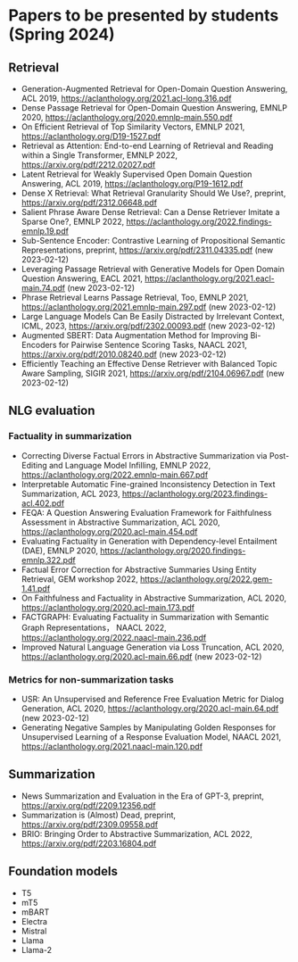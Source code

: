 # Papers to be presented by students (Spring 2024)

## Retrieval

* Generation-Augmented Retrieval for Open-Domain Question Answering, ACL 2019, https://aclanthology.org/2021.acl-long.316.pdf
* Dense Passage Retrieval for Open-Domain Question Answering, EMNLP 2020, https://aclanthology.org/2020.emnlp-main.550.pdf
* On Efficient Retrieval of Top Similarity Vectors, EMNLP 2021, https://aclanthology.org/D19-1527.pdf
* Retrieval as Attention: End-to-end Learning of Retrieval and Reading within a Single Transformer, EMNLP 2022, https://arxiv.org/pdf/2212.02027.pdf
* Latent Retrieval for Weakly Supervised Open Domain Question Answering, ACL 2019, https://aclanthology.org/P19-1612.pdf 
* Dense X Retrieval: What Retrieval Granularity Should We Use?, preprint, https://arxiv.org/pdf/2312.06648.pdf
* Salient Phrase Aware Dense Retrieval: Can a Dense Retriever Imitate a Sparse One?, EMNLP 2022, https://aclanthology.org/2022.findings-emnlp.19.pdf
* Sub-Sentence Encoder: Contrastive Learning of Propositional Semantic Representations, preprint, https://arxiv.org/pdf/2311.04335.pdf (new 2023-02-12)
* Leveraging Passage Retrieval with Generative Models for Open Domain Question Answering, EACL 2021, https://aclanthology.org/2021.eacl-main.74.pdf (new 2023-02-12)
* Phrase Retrieval Learns Passage Retrieval, Too, EMNLP 2021, https://aclanthology.org/2021.emnlp-main.297.pdf (new 2023-02-12)
* Large Language Models Can Be Easily Distracted by Irrelevant Context, ICML, 2023, https://arxiv.org/pdf/2302.00093.pdf (new 2023-02-12)
* Augmented SBERT: Data Augmentation Method for Improving Bi-Encoders for Pairwise Sentence Scoring Tasks, NAACL 2021, https://arxiv.org/pdf/2010.08240.pdf  (new 2023-02-12)
* Efficiently Teaching an Effective Dense Retriever with Balanced Topic Aware Sampling, SIGIR 2021, https://arxiv.org/pdf/2104.06967.pdf (new 2023-02-12)


## NLG evaluation

### Factuality in summarization 

* Correcting Diverse Factual Errors in Abstractive Summarization via Post-Editing and Language Model Infilling, EMNLP 2022, https://aclanthology.org/2022.emnlp-main.667.pdf
* Interpretable Automatic Fine-grained Inconsistency Detection in Text Summarization, ACL 2023, https://aclanthology.org/2023.findings-acl.402.pdf
* FEQA: A Question Answering Evaluation Framework for Faithfulness Assessment in Abstractive Summarization, ACL 2020, https://aclanthology.org/2020.acl-main.454.pdf
* Evaluating Factuality in Generation with Dependency-level Entailment (DAE), EMNLP 2020, https://aclanthology.org/2020.findings-emnlp.322.pdf
* Factual Error Correction for Abstractive Summaries Using Entity Retrieval, GEM workshop 2022, https://aclanthology.org/2022.gem-1.41.pdf
* On Faithfulness and Factuality in Abstractive Summarization, ACL 2020, https://aclanthology.org/2020.acl-main.173.pdf 
* FACTGRAPH: Evaluating Factuality in Summarization with Semantic Graph Representations， NAACL 2022, https://aclanthology.org/2022.naacl-main.236.pdf
* Improved Natural Language Generation via Loss Truncation, ACL 2020, https://aclanthology.org/2020.acl-main.66.pdf (new 2023-02-12)

### Metrics for non-summarization tasks 
* USR: An Unsupervised and Reference Free Evaluation Metric for Dialog
Generation, ACL 2020, https://aclanthology.org/2020.acl-main.64.pdf (new 2023-02-12)
* Generating Negative Samples by Manipulating Golden Responses for Unsupervised Learning of a Response Evaluation Model, NAACL 2021, https://aclanthology.org/2021.naacl-main.120.pdf

## Summarization 
* News Summarization and Evaluation in the Era of GPT-3, preprint, https://arxiv.org/pdf/2209.12356.pdf
* Summarization is (Almost) Dead, preprint, https://arxiv.org/pdf/2309.09558.pdf 
* BRIO: Bringing Order to Abstractive Summarization, ACL 2022, https://arxiv.org/pdf/2203.16804.pdf


## Foundation models
* T5 
* mT5
* mBART
* Electra 
* Mistral
* Llama
* Llama-2
